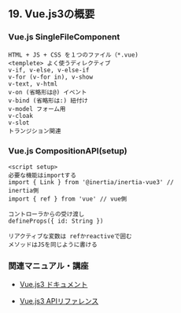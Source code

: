 ## 19. Vue.js3の概要

### Vue.js SingleFileComponent

```
HTML + JS + CSS を１つのファイル（*.vue)
<templete> よく使うディレクティブ
v-if, v-else, v-else-if
v-for (v-for in), v-show
v-text, v-html
v-on (省略形は@) イベント
v-bind (省略形は:) 紐付け
v-model フォーム用
v-cloak
v-slot
トランジション関連
```

### Vue.js CompositionAPI(setup)

```
<script setup>
必要な機能はimportする
import { Link } from '@inertia/inertia-vue3' //
inertia側
import { ref } from 'vue' // vue側

コントローラからの受け渡し
defineProps({ id: String })

リアクティブな変数は refかreactiveで囲む
メソッドはJSを同じように書ける
```

### 関連マニュアル・講座

+ [Vue.js3 ドキュメント](https://v3.ja.vuejs.org/guide/introduction.html) <br>

+ [Vue.js3 APIリファレンス](https://v3.ja.vuejs.org/api/)<br>
